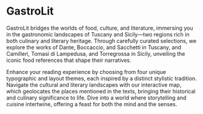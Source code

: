# GastroLit

GastroLit bridges the worlds of food, culture, and literature, immersing you in the gastronomic landscapes of Tuscany and Sicily—two regions rich in both culinary and literary heritage. Through carefully curated selections, we explore the works of Dante, Boccaccio, and Sacchetti in Tuscany, and Camilleri, Tomasi di Lampedusa, and Torregrossa in Sicily, unveiling the iconic food references that shape their narratives.

Enhance your reading experience by choosing from four unique typographic and layout themes, each inspired by a distinct stylistic tradition. Navigate the cultural and literary landscapes with our interactive map, which geolocates the places mentioned in the texts, bringing their historical and culinary significance to life. Dive into a world where storytelling and cuisine intertwine, offering a feast for both the mind and the senses.
